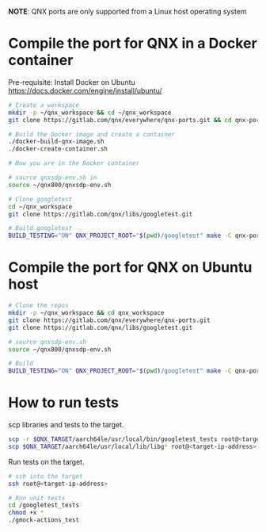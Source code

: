 **NOTE**: QNX ports are only supported from a Linux host operating system

# Compile the port for QNX in a Docker container

Pre-requisite: Install Docker on Ubuntu https://docs.docker.com/engine/install/ubuntu/
```bash
# Create a workspace
mkdir -p ~/qnx_workspace && cd ~/qnx_workspace
git clone https://gitlab.com/qnx/everywhere/qnx-ports.git && cd qnx-ports

# Build the Docker image and create a container
./docker-build-qnx-image.sh
./docker-create-container.sh

# Now you are in the Docker container

# source qnxsdp-env.sh in
source ~/qnx800/qnxsdp-env.sh

# Clone googletest
cd ~/qnx_workspace
git clone https://gitlab.com/qnx/libs/googletest.git

# Build googletest
BUILD_TESTING="ON" QNX_PROJECT_ROOT="$(pwd)/googletest" make -C qnx-ports/googletest install -j$(nproc)
```

# Compile the port for QNX on Ubuntu host
```bash
# Clone the repos
mkdir -p ~/qnx_workspace && cd qnx_workspace
git clone https://gitlab.com/qnx/everywhere/qnx-ports.git
git clone https://gitlab.com/qnx/libs/googletest.git

# source qnxsdp-env.sh
source ~/qnx800/qnxsdp-env.sh

# Build
BUILD_TESTING="ON" QNX_PROJECT_ROOT="$(pwd)/googletest" make -C qnx-ports/googletest install -j$(nproc)
```

# How to run tests

scp libraries and tests to the target.
```bash
scp -r $QNX_TARGET/aarch64le/usr/local/bin/googletest_tests root@<target-ip-address>:/
scp $QNX_TARGET/aarch64le/usr/local/lib/libg* root@<target-ip-address>:/usr/lib
```

Run tests on the target.
```bash
# ssh into the target
ssh root@<target-ip-address>

# Run unit tests
cd /googletest_tests
chmod +x *
./gmock-actions_test
```
